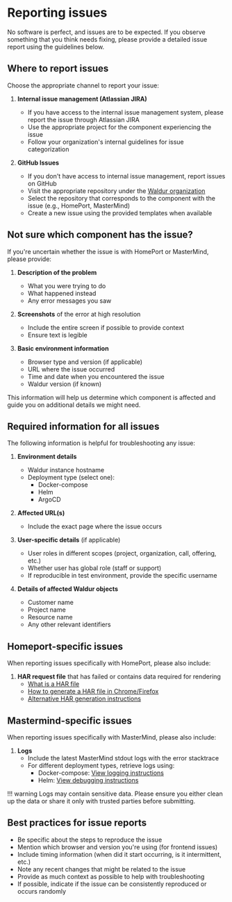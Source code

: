# Reporting issues

No software is perfect, and issues are to be expected. If you observe something that you think needs fixing, please provide a detailed issue report using the guidelines below.

## Where to report issues

Choose the appropriate channel to report your issue:

1. **Internal issue management (Atlassian JIRA)**
   - If you have access to the internal issue management system, please report the issue through Atlassian JIRA
   - Use the appropriate project for the component experiencing the issue
   - Follow your organization's internal guidelines for issue categorization

2. **GitHub Issues**
   - If you don't have access to internal issue management, report issues on GitHub
   - Visit the appropriate repository under the [Waldur organization](https://github.com/waldur)
   - Select the repository that corresponds to the component with the issue (e.g., HomePort, MasterMind)
   - Create a new issue using the provided templates when available

## Not sure which component has the issue?

If you're uncertain whether the issue is with HomePort or MasterMind, please provide:

1. **Description of the problem**
    - What you were trying to do
    - What happened instead
    - Any error messages you saw

2. **Screenshots** of the error at high resolution
    - Include the entire screen if possible to provide context
    - Ensure text is legible

3. **Basic environment information**
    - Browser type and version (if applicable)
    - URL where the issue occurred
    - Time and date when you encountered the issue
    - Waldur version (if known)

This information will help us determine which component is affected and guide you on additional details we might need.

## Required information for all issues

The following information is helpful for troubleshooting any issue:

1. **Environment details**
    - Waldur instance hostname
    - Deployment type (select one):
        - Docker-compose
        - Helm
        - ArgoCD

2. **Affected URL(s)**
    - Include the exact page where the issue occurs

3. **User-specific details** (if applicable)
    - User roles in different scopes (project, organization, call, offering, etc.)
    - Whether user has global role (staff or support)
    - If reproducible in test environment, provide the specific username

4. **Details of affected Waldur objects**
    - Customer name
    - Project name
    - Resource name
    - Any other relevant identifiers

## Homeport-specific issues

When reporting issues specifically with HomePort, please also include:

1. **HAR request file** that has failed or contains data required for rendering
    - [What is a HAR file](https://www.keycdn.com/support/what-is-a-har-file)
    - [How to generate a HAR file in Chrome/Firefox](https://support.zendesk.com/hc/en-us/articles/204410413-Generating-a-HAR-file-for-troubleshooting)
    - [Alternative HAR generation instructions](https://support.box.com/hc/en-us/articles/360043696054-How-to-Generate-Network-Captures-for-Troubleshooting)

## Mastermind-specific issues

When reporting issues specifically with MasterMind, please also include:

1. **Logs**
    - Include the latest MasterMind stdout logs with the error stacktrace
    - For different deployment types, retrieve logs using:
        - Docker-compose: [View logging instructions](../admin-guide/deployment/docker-compose.md#logs)
        - Helm: [View debugging instructions](../admin-guide/debugging.md#helm)

!!! warning
    Logs may contain sensitive data. Please ensure you either clean up the data or share it only with trusted parties before submitting.

## Best practices for issue reports

- Be specific about the steps to reproduce the issue
- Mention which browser and version you're using (for frontend issues)
- Include timing information (when did it start occurring, is it intermittent, etc.)
- Note any recent changes that might be related to the issue
- Provide as much context as possible to help with troubleshooting
- If possible, indicate if the issue can be consistently reproduced or occurs randomly
